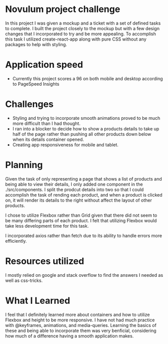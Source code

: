 # Novulum project challenge

In this project I was given a mockup and a ticket with a set of defined tasks to complete. I built the project closely to the mockup but with a few design changes that I incorporated to try and be more appealing. To accomplish this task I utilized create-react-app along with pure CSS without any packages to help with styling.

# Application speed

* Currently this project scores a 96 on both mobile and desktop according to PageSpeed Insights

# Challenges

* Styling and trying to incorporate smooth animations proved to be much more difficult than I had thought. 
* I ran into a blocker to decide how to show a products details to take up half of the page rather than pushing all other products down below when its details container opened. 
* Creating app responsiveness for mobile and tablet. 


# Planning

Given the task of only representing a page that shows a list of products and being able to view their details, I only added one component in the ./src/components. I split the prodcut details into two so that I could accomplish the task of rending each product, and when a product is clicked on, it will render its details to the right without affect the layout of other products. 

I chose to utilize Flexbox rather than Grid given that there did not seem to be many differing parts of each product. I felt that utilizing Flexbox would take less development time for this task. 

I incorporated axios rather than fetch due to its ability to handle errors more efficiently. 

# Resources utilized

I mostly relied on google and stack overflow to find the answers I needed as well as css-tricks. 

# What I Learned

I feel that I definitely learned more about containers and how to utilize Flexbox and height to be more responsive. I have not had much practice with @keyframes, animations, and media-queries. Learning the basics of these and being able to incorporate them was very benficial, considering how much of a difference having a smooth application makes. 




